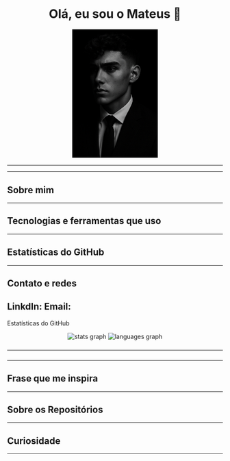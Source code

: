 <h1 align="center">Olá, eu sou o Mateus 👋</h1> <p align="center"> <img src=https://github.com/Mcesca/Mcesca/blob/main/assets/terno.png alt="Eu" width="200"/> </p>

---

---
## Sobre mim 


---
## Tecnologias e ferramentas que uso
---
## Estatísticas do GitHub
---
## Contato e redes

LinkdIn:
Email: 
---
Estatísticas do GitHub


<div align="center">
  <img src="https://github-readme-stats.vercel.app/api?username=Mcesca&hide_title=false&hide_rank=false&show_icons=true&include_all_commits=true&count_private=true&disable_animations=false&theme=dracula&locale=en&hide_border=false&order=1" height="150" alt="stats graph"  />
  <img src="https://github-readme-stats.vercel.app/api/top-langs?username=Mcesca&locale=en&hide_title=false&layout=compact&card_width=320&langs_count=5&theme=dracula&hide_border=false&order=2" height="150" alt="languages graph"  />
</div>

###

---

###

---
## Frase que me inspira

---
## Sobre os Repositórios
---
## Curiosidade
---


<!--
**Mcesca/Mcesca** is a ✨ _special_ ✨ repository because its `README.md` (this file) appears on your GitHub profile.

Here are some ideas to get you started:

- 🔭 I’m currently working on ...
- 🌱 I’m currently learning ...
- 👯 I’m looking to collaborate on ...
- 🤔 I’m looking for help with ...
- 💬 Ask me about ...
- 📫 How to reach me: ...
- 😄 Pronouns: ...
- ⚡ Fun fact: ...
-->
